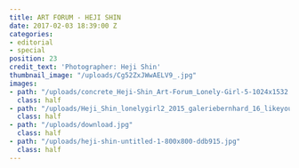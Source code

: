 ```yaml
---
title: ART FORUM - HEJI SHIN
date: 2017-02-03 18:39:00 Z
categories:
- editorial
- special
position: 23
credit_text: 'Photographer: Heji Shin'
thumbnail_image: "/uploads/Cg52ZxJWwAELV9_.jpg"
images:
- path: "/uploads/concrete_Heji-Shin_Art-Forum_Lonely-Girl-5-1024x1532.jpg"
  class: half
- path: "/uploads/Heji_Shin_lonelygirl2_2015_galeriebernhard_16_likeyou-9bf260.jpg"
  class: half
- path: "/uploads/download.jpg"
  class: half
- path: "/uploads/heji-shin-untitled-1-800x800-ddb915.jpg"
  class: half
---
```


